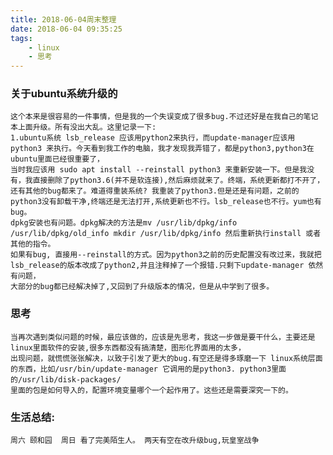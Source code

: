 ```yaml
---
title: 2018-06-04周末整理
date: 2018-06-04 09:35:25
tags:
    - linux
    - 思考
---
```

### 关于ubuntu系统升级的
    这个本来是很容易的一件事情，但是我的一个失误变成了很多bug.不过还好是在我自己的笔记本上面升级。所有没出大乱。这里记录一下:
    1.ubuntu系统 lsb_release 应该用python2来执行，而update-manager应该用python3 来执行。今天看到我工作的电脑，我才发现我弄错了，都是python3,python3在ubuntu里面已经很重要了，
    当时我应该用 sudo apt install --reinstall python3 来重新安装一下。但是我没有，我直接删除了python3.6(并不是软连接),然后麻烦就来了。终端，系统更新都打不开了，
    还有其他的bug都来了。难道得重装系统? 我重装了python3.但是还是有问题，之前的python3没有卸载干净,终端还是无法打开,系统更新也不行。lsb_release也不行。yum也有bug。
    dpkg安装也有问题。dpkg解决的方法是mv /usr/lib/dpkg/info /usr/lib/dpkg/old_info mkdir /usr/lib/dpkg/info 然后重新执行install 或者其他的指令。
    如果有bug, 直接用--reinstall的方式。因为python3之前的历史配置没有改过来，我就把 lsb_release的版本改成了python2,并且注释掉了一个报错.只剩下update-manager 依然有问题，
    大部分的bug都已经解决掉了,又回到了升级版本的情况，但是从中学到了很多。

### 思考
    当再次遇到类似问题的时候，最应该做的，应该是先思考，我这一步做是要干什么，主要还是linux里面软件的安装,很多东西都没有搞清楚，图形化界面用的太多，
    出现问题，就慌慌张张解决，以致于引发了更大的bug.有空还是得多琢磨一下 linux系统层面的东西，比如/usr/bin/update-manager 它调用的是python3. python3里面的/usr/lib/disk-packages/
    里面的包是如何导入的，配置环境变量哪个一个起作用了。这些还是需要深究一下的。

### 生活总结:
    周六 颐和园  周日 看了完美陌生人。 两天有空在改升级bug,玩皇室战争
